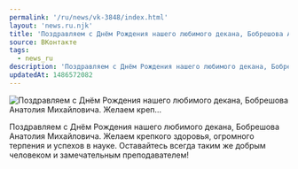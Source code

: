 ```yaml
---
permalink: '/ru/news/vk-3848/index.html'
layout: 'news.ru.njk'
title: 'Поздравляем с Днём Рождения нашего любимого декана, Бобрешова Анатолия Михайловича. Желаем креп…'
source: ВКонтакте
tags:
  - news_ru
description: 'Поздравляем с Днём Рождения нашего любимого декана, Бобрешова Анатолия Михайловича. Желаем креп…'
updatedAt: 1486572082
---
```

![Поздравляем с Днём Рождения нашего любимого декана, Бобрешова Анатолия Михайловича. Желаем креп…](https://sun9-33.userapi.com/impf/c626620/v626620195/60716/T8yMuuEh4-M.jpg?size=1280x1004&quality=96&sign=d5472676677ce7b1d1e12a7621b46d7e&c_uniq_tag=i-SYJZvjYx8ZCqLxknf3vZvmXS99XueEk763vWMnxiQ&type=album)

Поздравляем с Днём Рождения нашего любимого декана, Бобрешова Анатолия Михайловича. Желаем крепкого здоровья, огромного терпения и успехов в науке. Оставайтесь всегда таким же добрым человеком и замечательным преподавателем!
